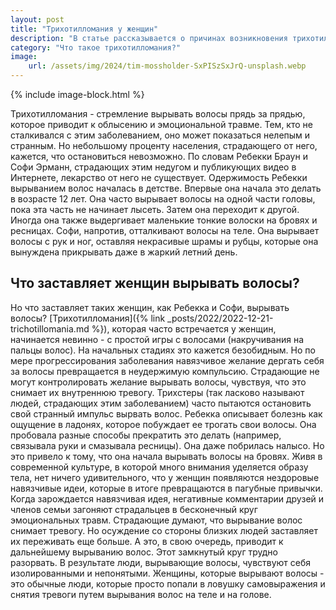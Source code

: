 ```yaml
---
layout: post
title: "Трихотилломания у женщин"
description: "В статье рассказывается о причинах возникновения трихотилломании у женщин"
category: "Что такое трихотилломания?"
image:
    url: /assets/img/2024/tim-mossholder-SxPISzSxJrQ-unsplash.webp
---
```



{% include image-block.html %}


Трихотилломания - стремление вырывать волосы прядь за прядью, которое приводит к облысению и эмоциональной травме. Тем, кто не сталкивался с этим заболеванием, 
оно может показаться нелепым и странным. Но  небольшому проценту населения, страдающего от него, кажется, что остановиться невозможно. По словам Ребекки Браун и 
Софи Эрманн, страдающих этим недугом и публикующих видео в Интернете, лекарство от него не существует. Одержимость Ребекки вырыванием волос началась в детстве.
Впервые она начала это делать в возрасте 12 лет. Она часто вырывает волосы на одной части головы, пока эта часть не начинает лысеть. Затем она переходит к другой.
Иногда она также выдергивает маленькие тонкие волоски на бровях и ресницах. Софи, напротив, отталкивают волосы на теле. Она вырывает волосы с 
рук и ног, оставляя некрасивые шрамы и рубцы, которые она вынуждена прикрывать даже в жаркий летний день.


## Что заставляет женщин вырывать волосы?

Но что заставляет таких женщин, как Ребекка и Софи, вырывать волосы? [Трихотилломания]({% link _posts/2022/2022-12-21-trichotillomania.md %}), 
которая часто встречается у женщин, начинается невинно - с простой игры с волосами (накручивания на пальцы волос). 
На начальных стадиях это кажется безобидным. Но по мере прогрессирования заболевания навязчивое желание дергать себя за волосы превращается 
в неудержимую компульсию. Страдающие не могут контролировать желание вырывать волосы, чувствуя, что это снимает их внутреннюю тревогу. 
Трихстеры (так ласково называют людей, страдающих этим заболеванием) часто пытаются остановить свой странный импульс вырвать волос.
Ребекка описывает болезнь как ощущение в ладонях, которое побуждает ее трогать свои волосы. Она пробовала разные способы
прекратить это делать (например, связывала руки и смазывала ресницы). Она даже побрилась налысо. Но это привело к тому, что она 
начала вырывать волосы на бровях. Живя в современной культуре, в которой много внимания уделяется образу тела, нет ничего 
удивительного, что у женщин появляются нездоровые навязчивые идеи, которые в итоге превращаются в пагубные привычки. Когда 
зарождается навязчивая идея, негативные комментарии друзей и членов семьи загоняют страдальцев в бесконечный круг эмоциональных 
травм. Страдающие думают, что вырывание волос снимает тревогу. Но осуждение со стороны близких людей заставляет их 
переживать еще больше. А это, в свою очередь, приводит к дальнейшему вырыванию волос. Этот замкнутый круг трудно разорвать. 
В результате люди, вырывающие волосы, чувствуют себя изолированными и непонятыми. Женщины, которые вырывают волосы - это обычные люди,
которые просто попали в ловушку самовыражения и снятия тревоги путем вырывания волос на теле и на голове.


